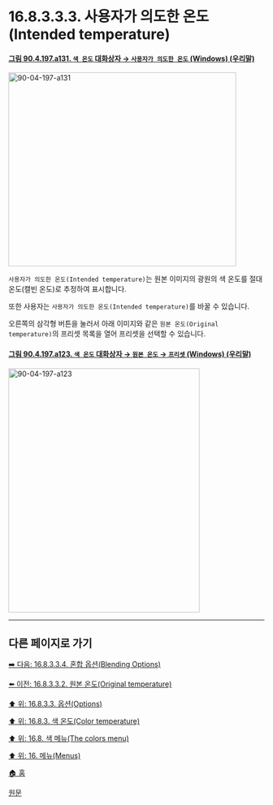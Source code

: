 # 16.8.3.3.3. 사용자가 의도한 온도(Intended temperature)

<a id="90-04-197-a131"></a>

#### [그림 90.4.197.a131. `색 온도` 대화상자 → `사용자가 의도한 온도` (Windows) (우리말)](./90-04-0197-color_temperature.md#90-04-197-a131)
<img width="448" height="382" alt="90-04-197-a131" src="https://github.com/user-attachments/assets/e7e60acb-4a7b-4c8a-b0b3-5d8e92fd387f" />

`사용자가 의도한 온도(Intended temperature)`는 원본 이미지의 광원의 색 온도를 절대온도(캘빈 온도)로 추정하여 표시합니다.

또한 사용자는 `사용자가 의도한 온도(Intended temperature)`를 바꿀 수 있습니다.

오른쪽의 삼각형 버튼을 눌러서 아래 이미지와 같은 `원본 온도(Original temperature)`의 프리셋 목록을 열어 프리셋을 선택할 수 있습니다.

<a id="90-04-197-a123"></a>

#### [그림 90.4.197.a123. `색 온도` 대화상자 → `원본 온도` → `프리셋` (Windows) (우리말)](./90-04-0197-color_temperature.md#90-04-197-a123)
<img width="376" height="481" alt="90-04-197-a123" src="https://github.com/user-attachments/assets/b821eabf-4908-4ced-8a18-90a3697f1561" />

***

## 다른 페이지로 가기

[➡️ 다음: 16.8.3.3.4. 혼합 옵션(Blending Options)](./16-08-03-03-04-blending_options.md)

[⬅️ 이전: 16.8.3.3.2. 원본 온도(Original temperature)](./16-08-03-03-02-original_temperature.md)

[⬆️ 위: 16.8.3.3. 옵션(Options)](./16-08-03-03-00-options.md)

[⬆️ 위: 16.8.3. 색 온도(Color temperature)](./16-08-03-00-color-temperature.md)

[⬆️ 위: 16.8. 색 메뉴(The colors menu)](./16-08-00-the-colors-menu.md)

[⬆️ 위: 16. 메뉴(Menus)](./16-00-menus.md)

[🏠 홈](./00-home.md)

[원문](https://docs.gimp.org/2.10/ko/gimp-filter-color-temperature.html#idm30669)
